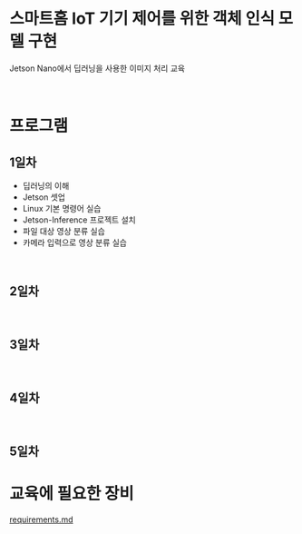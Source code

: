 # 스마트홈 IoT 기기 제어를 위한 객체 인식 모델 구현

Jetson Nano에서 딥러닝을 사용한 이미지 처리 교육

<br>

# 프로그램

## 1일차

- 딥러닝의 이해
- Jetson 셋업
- Linux 기본 명령어 실습
- Jetson-Inference 프로젝트 설치
- 파일 대상 영상 분류 실습
- 카메라 입력으로 영상 분류 실습

<br>

## 2일차

<br>

## 3일차

<br>

## 4일차

<br>

## 5일차


# 교육에 필요한 장비
[requirements.md](requirements.md)
